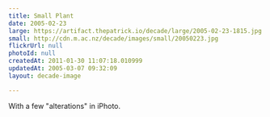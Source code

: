 ```yaml
---
title: Small Plant
date: 2005-02-23
large: https://artifact.thepatrick.io/decade/large/2005-02-23-1815.jpg
small: http://cdn.m.ac.nz/decade/images/small/20050223.jpg
flickrUrl: null
photoId: null
createdAt: 2011-01-30 11:07:18.010999
updatedAt: 2005-03-07 09:32:09
layout: decade-image

---
```

With a few "alterations" in iPhoto.
